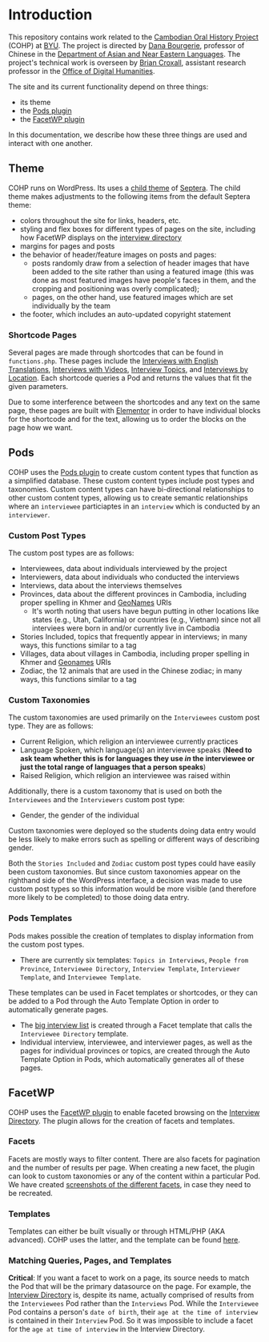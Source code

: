 # Introduction
This repository contains work related to the [Cambodian Oral History Project](https://cambodianoralhistoryproject.byu.edu/) (COHP) at [BYU](https://byu.edu). 
The project is directed by [Dana Bourgerie](https://bourgerie.byu.edu/), professor of Chinese in the 
[Department of Asian and Near Eastern Languages](https://ane.byu.edu/). The project's technical work is overseen by [Brian Croxall](https://briancroxall.net), 
assistant research professor in the [Office of Digital Humanities](https://odh.byu.edu).

The site and its current functionality depend on three things:
- its theme
- the [Pods plugin](https://pods.io/)
- the [FacetWP plugin](https://facetwp.com/)

In this documentation, we describe how these three things are used and interact with one another.

## Theme
COHP runs on WordPress. Its uses a [child theme](https://github.com/BYU-ODH/cambodian-child-theme) of [Septera](https://wordpress.org/themes/septera/). The child theme makes adjustments to the following items from the default Septera theme:
- colors throughout the site for links, headers, etc.
- styling and flex boxes for different types of pages on the site, including how FacetWP displays on the [interview directory](https://cambodianoralhistoryproject.byu.edu/interviews/)
- margins for pages and posts
- the behavior of header/feature images on posts and pages: 
  - posts randomly draw from a selection of header images that have been added to the site rather than using a featured image (this was done as most featured images have people's faces in them, and the cropping and positioning was overly complicated); 
  - pages, on the other hand, use featured images which are set individually by the team
- the footer, which includes an auto-updated copyright statement

### Shortcode Pages
Several pages are made through shortcodes that can be found in `functions.php`. These pages include the [Interviews with English Translations](https://cambodianoralhistoryproject.byu.edu/interviews-with-english-translations/), [Interviews with Videos](https://cambodianoralhistoryproject.byu.edu/interviews-with-videos/), [Interview Topics](https://cambodianoralhistoryproject.byu.edu/interview-topics/), and [Interviews by Location](https://cambodianoralhistoryproject.byu.edu/interviews-by-location/). Each shortcode queries a Pod and returns the values that fit the given parameters.

Due to some interference between the shortcodes and any text on the same page, these pages are built with [Elementor](https://elementor.com/) in order to have individual blocks for the shortcode and for the text, allowing us to order the blocks on the page how we want.

## Pods
COHP uses the [Pods plugin](https://pods.io/) to create custom content types that function as a simplified database. These custom content types include post types and taxonomies. Custom content types can have bi-directional relationships to other custom content types, allowing us to create semantic relationships where an `interviewee` particiaptes in an `interview` which is conducted by an `interviewer`.

### Custom Post Types
The custom post types are as follows:
- Interviewees, data about individuals interviewed by the project
- Interviewers, data about individuals who conducted the interviews
- Interviews, data about the interviews themselves 
- Provinces, data about the different provinces in Cambodia, including proper spelling in Khmer and [GeoNames](https://www.geonames.org/) URIs
  - It's worth noting that users have begun putting in other locations like states (e.g., Utah, California) or countries (e.g., Vietnam) since not all interviees were born in and/or currently live in Cambodia
- Stories Included, topics that frequently appear in interviews; in many ways, this functions similar to a tag
- Villages, data about villages in Cambodia, including proper spelling in Khmer and [Geonames](https://www.geonames.org/) URIs
- Zodiac, the 12 animals that are used in the Chinese zodiac; in many ways, this functions similar to a tag

### Custom Taxonomies
The custom taxonomies are used primarily on the `Interviewees` custom post type. They are as follows:
- Current Religion, which religion an interviewee currently practices
- Language Spoken, which language(s) an interviewee speaks (**Need to ask team whether this is for languages they use _in_ the interviewee or just the total range of languages that a person speaks**)
- Raised Religion, which religion an interviewee was raised within

Additionally, there is a custom taxonomy that is used on both the `Interviewees` and the `Interviewers` custom post type:
- Gender, the gender of the individual

Custom taxonomies were deployed so the students doing data entry would be less likely to make errors such as spelling or different ways of describing gender. 

Both the `Stories Included` and `Zodiac` custom post types could have easily been custom taxonomies. But since custom taxonomies appear on the righthand side of the WordPress interface, a decision was made to use custom post types so this information would be more visible (and therefore more likely to be completed) to those doing data entry.

### Pods Templates
Pods makes possible the creation of templates to display information from the custom post types.

- There are currently six templates: `Topics in Interviews`, `People from Province`, `Interviewee Directory`, `Interview Template`, `Interviewer Template`, and `Interviewee Template`. 

These templates can be used in Facet templates or shortcodes, or they can be added to a Pod through the Auto Template Option in order to automatically generate pages.

- The [big interview list](https://cambodianoralhistoryproject.byu.edu/interviews/) is created through a Facet template that calls the `Interviewee Directory` template.
- Individual interview, interviewee, and interviewer pages, as well as the pages for individual provinces or topics, are created through the Auto Template Option in Pods, which automatically generates all of these pages.

## FacetWP
COHP uses the [FacetWP plugin](https://facetwp.com/) to enable faceted browsing on the [Interview Directory](https://cambodianoralhistoryproject.byu.edu/interviews/). The plugin allows for the creation of facets and templates.

### Facets
Facets are mostly ways to filter content. There are also facets for pagination and the number of results per page. When creating a new facet, the plugin can look to custom taxonomies or any of the content within a particular Pod. We have created [screenshots of the different facets](https://github.com/BYU-ODH/cambodian-child-theme/tree/master/facetwp-templates), in case they need to be recreated.

### Templates
Templates can either be built visually or through HTML/PHP (AKA advanced). COHP uses the latter, and the template can be found [here](https://github.com/BYU-ODH/cambodian-child-theme/blob/master/facetwp-templates/template.md).

### Matching Queries, Pages, and Templates
**Critical**: If you want a facet to work on a page, its source needs to match the Pod that will be the primary datasource on the page. For example, the [Interview Directory](https://cambodianoralhistoryproject.byu.edu/interviews/) is, despite its name, actually comprised of results from the `Interviewees` Pod rather than the `Interviews` Pod. While the `Interviewee` Pod contains a person's `date of birth`, their `age at the time of interview` is contained in their `Interview` Pod. So it was impossible to include a facet for the `age at time of interview` in the Interview Directory.
